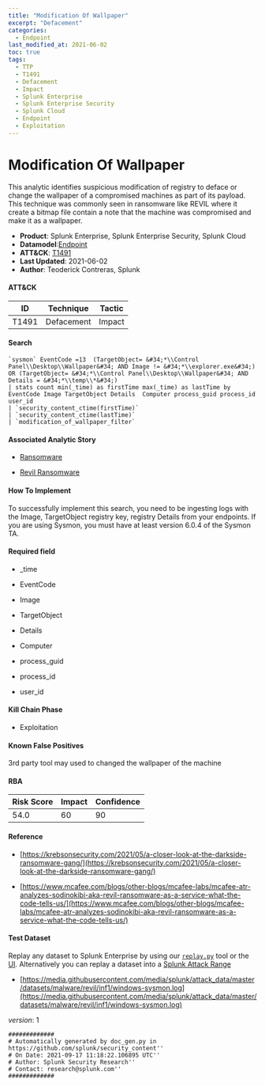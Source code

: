 ```yaml
---
title: "Modification Of Wallpaper"
excerpt: "Defacement"
categories:
  - Endpoint
last_modified_at: 2021-06-02
toc: true
tags:
  - TTP
  - T1491
  - Defacement
  - Impact
  - Splunk Enterprise
  - Splunk Enterprise Security
  - Splunk Cloud
  - Endpoint
  - Exploitation
---
```


# Modification Of Wallpaper

This analytic identifies suspicious modification of registry to deface or change the wallpaper of a compromised machines as part of its payload. This technique was commonly seen in ransomware like REVIL where it create a bitmap file contain a note that the machine was compromised and make it as a wallpaper.

- **Product**: Splunk Enterprise, Splunk Enterprise Security, Splunk Cloud
- **Datamodel**:[Endpoint](https://docs.splunk.com/Documentation/CIM/latest/User/Endpoint)
- **ATT&CK**: [T1491](https://attack.mitre.org/techniques/T1491/)
- **Last Updated**: 2021-06-02
- **Author**: Teoderick Contreras, Splunk


#### ATT&CK

| ID          | Technique   | Tactic       |
| ----------- | ----------- |--------------|
| T1491 | Defacement | Impact |


#### Search

```
`sysmon` EventCode =13  (TargetObject= &#34;*\\Control Panel\\Desktop\\Wallpaper&#34; AND Image != &#34;*\\explorer.exe&#34;) OR (TargetObject= &#34;*\\Control Panel\\Desktop\\Wallpaper&#34; AND Details = &#34;*\\temp\\*&#34;) 
| stats count min(_time) as firstTime max(_time) as lastTime by EventCode Image TargetObject Details  Computer process_guid process_id user_id 
| `security_content_ctime(firstTime)` 
| `security_content_ctime(lastTime)` 
| `modification_of_wallpaper_filter`
```

#### Associated Analytic Story

* [Ransomware](_stories/ransomware)

* [Revil Ransomware](_stories/revil_ransomware)


#### How To Implement
To successfully implement this search, you need to be ingesting logs with the Image, TargetObject registry key, registry Details from your endpoints. If you are using Sysmon, you must have at least version 6.0.4 of the Sysmon TA.

#### Required field

* _time

* EventCode

* Image

* TargetObject

* Details

* Computer

* process_guid

* process_id

* user_id


#### Kill Chain Phase

* Exploitation


#### Known False Positives
3rd party tool may used to changed the wallpaper of the machine



#### RBA

| Risk Score  | Impact      | Confidence   |
| ----------- | ----------- |--------------|
| 54.0 | 60 | 90 |



#### Reference


* [https://krebsonsecurity.com/2021/05/a-closer-look-at-the-darkside-ransomware-gang/](https://krebsonsecurity.com/2021/05/a-closer-look-at-the-darkside-ransomware-gang/)

* [https://www.mcafee.com/blogs/other-blogs/mcafee-labs/mcafee-atr-analyzes-sodinokibi-aka-revil-ransomware-as-a-service-what-the-code-tells-us/](https://www.mcafee.com/blogs/other-blogs/mcafee-labs/mcafee-atr-analyzes-sodinokibi-aka-revil-ransomware-as-a-service-what-the-code-tells-us/)



#### Test Dataset
Replay any dataset to Splunk Enterprise by using our [`replay.py`](https://github.com/splunk/attack_data#using-replaypy) tool or the [UI](https://github.com/splunk/attack_data#using-ui).
Alternatively you can replay a dataset into a [Splunk Attack Range](https://github.com/splunk/attack_range#replay-dumps-into-attack-range-splunk-server)


* [https://media.githubusercontent.com/media/splunk/attack_data/master/datasets/malware/revil/inf1/windows-sysmon.log](https://media.githubusercontent.com/media/splunk/attack_data/master/datasets/malware/revil/inf1/windows-sysmon.log)


_version_: 1

```
#############
# Automatically generated by doc_gen.py in https://github.com/splunk/security_content''
# On Date: 2021-09-17 11:18:22.106895 UTC''
# Author: Splunk Security Research''
# Contact: research@splunk.com''
#############
```